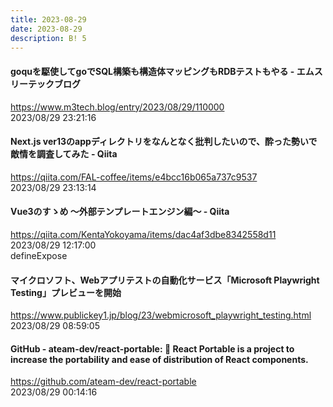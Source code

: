 ```yaml
---
title: 2023-08-29
date: 2023-08-29
description: B! 5
---
```


#### goquを駆使してgoでSQL構築も構造体マッピングもRDBテストもやる - エムスリーテックブログ
https://www.m3tech.blog/entry/2023/08/29/110000<br>
2023/08/29 23:21:16<br>


#### Next.js ver13のappディレクトリをなんとなく批判したいので、酔った勢いで敵情を調査してみた - Qiita
https://qiita.com/FAL-coffee/items/e4bcc16b065a737c9537<br>
2023/08/29 23:13:14<br>


#### Vue3のすゝめ 〜外部テンプレートエンジン編〜 - Qiita
https://qiita.com/KentaYokoyama/items/dac4af3dbe8342558d11<br>
2023/08/29 12:17:00<br>
defineExpose


#### マイクロソフト、Webアプリテストの自動化サービス「Microsoft Playwright Testing」プレビューを開始
https://www.publickey1.jp/blog/23/webmicrosoft_playwright_testing.html<br>
2023/08/29 08:59:05<br>


#### GitHub - ateam-dev/react-portable: 🎒 React Portable is a project to increase the portability and ease of distribution of React components.
https://github.com/ateam-dev/react-portable<br>
2023/08/29 00:14:16<br>


